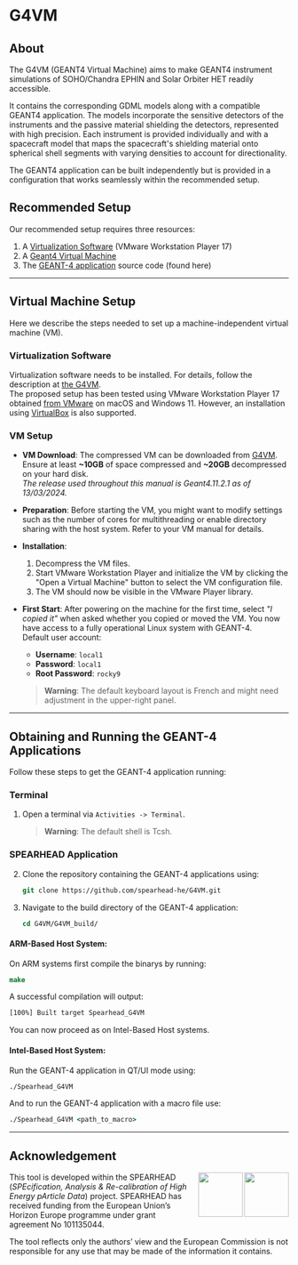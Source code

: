# G4VM

## About
The G4VM (GEANT4 Virtual Machine) aims to make GEANT4 instrument simulations of SOHO/Chandra EPHIN and Solar Orbiter HET readily accessible.

It contains the corresponding GDML models along with a compatible GEANT4 application.
The models  incorporate the sensitive detectors of the instruments and the passive material shielding the detectors, represented with high precision.
Each instrument is provided individually and with a spacecraft model that maps the spacecraft's shielding material onto spherical shell segments with varying densities to account for directionality.

The GEANT4 application can be built independently but is provided in a configuration that works seamlessly within the recommended setup.

## Recommended Setup

Our recommended setup requires three resources:

1. A [Virtualization Software](https://www.vmware.com/products/workstation-player/workstation-player-evaluation.html) (VMware Workstation Player 17)
2. A [Geant4 Virtual Machine](https://extra.lp2ib.in2p3.fr/G4/download/)
3. The [GEANT-4 application](https://github.com/spearhead-he/G4VM/) source code (found here)

---

## Virtual Machine Setup

Here we describe the steps needed to set up a machine-independent virtual machine (VM).

### Virtualization Software

Virtualization software needs to be installed. For details, follow the description at [the G4VM](https://extra.lp2ib.in2p3.fr/G4/tutorial-2/).  
The proposed setup has been tested using VMware Workstation Player 17 obtained [from VMware](https://www.vmware.com/products/desktop-hypervisor/workstation-and-fusion) on macOS and Windows 11. However, an installation using [VirtualBox](https://www.virtualbox.org/wiki/Downloads) is also supported.

### VM Setup

- **VM Download**: The compressed VM can be downloaded from [G4VM](https://extra.lp2ib.in2p3.fr/G4/download/). Ensure at least **~10GB** of space compressed and **~20GB** decompressed on your hard disk.  
  *The release used throughout this manual is Geant4.11.2.1 as of 13/03/2024.*

- **Preparation**: Before starting the VM, you might want to modify settings such as the number of cores for multithreading or enable directory sharing with the host system. Refer to your VM manual for details.

- **Installation**:  
  1. Decompress the VM files.
  2. Start VMware Workstation Player and initialize the VM by clicking the "Open a Virtual Machine" button to select the VM configuration file.
  3. The VM should now be visible in the VMware Player library.

- **First Start**: After powering on the machine for the first time, select *"I copied it"* when asked whether you copied or moved the VM. You now have access to a fully operational Linux system with GEANT-4.  
  Default user account:  
  - **Username**: `local1`  
  - **Password**: `local1`  
  - **Root Password**: `rocky9`  
  > **Warning**: The default keyboard layout is French and might need adjustment in the upper-right panel.

---

## Obtaining and Running the GEANT-4 Applications

Follow these steps to get the GEANT-4 application running:

### Terminal

1. Open a terminal via `Activities -> Terminal`.  
   > **Warning**: The default shell is Tcsh.

### SPEARHEAD Application

2. Clone the repository containing the GEANT-4 applications using:
   ```csh
   git clone https://github.com/spearhead-he/G4VM.git
   ```

3. Navigate to the build directory of the GEANT-4 application:
   ```csh
   cd G4VM/G4VM_build/
   ```

#### ARM-Based Host System:
On ARM systems first compile the binarys by running:    
```csh
make
```

A successful compilation will output:
```csh
[100%] Built target Spearhead_G4VM
```
You can now proceed as on Intel-Based Host systems.

#### Intel-Based Host System:

Run the GEANT-4 application in QT/UI mode using:
 ```csh
 ./Spearhead_G4VM
 ```

And to run the GEANT-4 application with a macro file use:
```csh
./Spearhead_G4VM <path_to_macro>
```
    
---

## Acknowledgement

<img align="right" height="80px" src="https://github.com/user-attachments/assets/28c60e00-85b4-4cf3-a422-6f0524c42234"> 
<img align="right" height="80px" src="https://github.com/user-attachments/assets/854d45ef-8b25-4a7b-9521-bf8bc364246e"> 

This tool is developed within the SPEARHEAD (*SPEcification, Analysis & Re-calibration of High Energy pArticle Data*) project. SPEARHEAD has received funding from the European Union’s Horizon Europe programme under grant agreement No 101135044. 

The tool reflects only the authors’ view and the European Commission is not responsible for any use that may be made of the information it contains.
